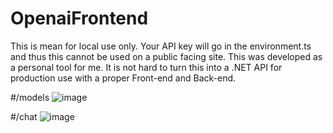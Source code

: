# OpenaiFrontend
This is mean for local use only. Your API key will go in the environment.ts and thus this cannot be used on a public facing site. This was developed as a personal tool for me. It is not hard to turn this into a .NET API for production use with a proper Front-end and Back-end.

#/models
![image](https://user-images.githubusercontent.com/45152948/225808708-b32a785b-7fbf-4fc1-b1b5-75c70bb32997.png)

#/chat
![image](https://user-images.githubusercontent.com/45152948/225808765-6c3dae50-a381-4fcc-935f-1380fb481720.png)
